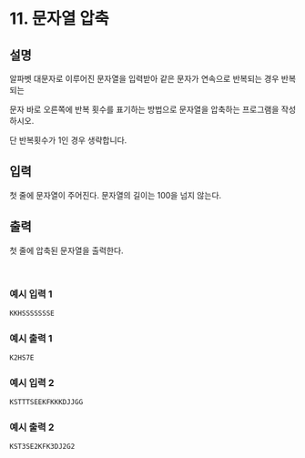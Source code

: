 # 11. 문자열 압축
  
## 설명

알파벳 대문자로 이루어진 문자열을 입력받아 같은 문자가 연속으로 반복되는 경우 반복되는

문자 바로 오른쪽에 반복 횟수를 표기하는 방법으로 문자열을 압축하는 프로그램을 작성하시오.

단 반복횟수가 1인 경우 생략합니다.

## 입력

첫 줄에 문자열이 주어진다. 문자열의 길이는 100을 넘지 않는다.

## 출력

첫 줄에 압축된 문자열을 출력한다.

<br>

### 예시 입력 1

```java
KKHSSSSSSSE
```

### 예시 출력 1

```java
K2HS7E
```

### 예시 입력 2

```java
KSTTTSEEKFKKKDJJGG
```

### 예시 출력 2

```java
KST3SE2KFK3DJ2G2
```
